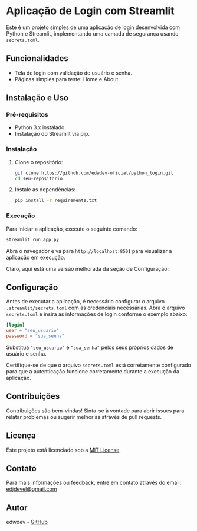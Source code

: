 # Aplicação de Login com Streamlit

Este é um projeto simples de uma aplicação de login desenvolvida com Python e Streamlit, implementando uma camada de segurança usando `secrets.toml`.

## Funcionalidades

- Tela de login com validação de usuário e senha.
- Páginas simples para teste: Home e About.

## Instalação e Uso

### Pré-requisitos

- Python 3.x instalado.
- Instalação do Streamlit via pip.

### Instalação

1. Clone o repositório:

   ```bash
   git clone https://github.com/edwdev-oficial/python_login.git
   cd seu-repositorio
   ```

2. Instale as dependências:

   ```bash
   pip install -r requirements.txt
   ```

### Execução

Para iniciar a aplicação, execute o seguinte comando:

```bash
streamlit run app.py
```

Abra o navegador e vá para `http://localhost:8501` para visualizar a aplicação em execução.

Claro, aqui está uma versão melhorada da seção de Configuração:

## Configuração

Antes de executar a aplicação, é necessário configurar o arquivo `.streamlit/secrets.toml` com as credenciais necessárias. Abra o arquivo `secrets.toml` e insira as informações de login conforme o exemplo abaixo:

```toml
[login]
user = "seu_usuario"
password = "sua_senha"
```

Substitua `"seu_usuario"` e `"sua_senha"` pelos seus próprios dados de usuário e senha.

Certifique-se de que o arquivo `secrets.toml` está corretamente configurado para que a autenticação funcione corretamente durante a execução da aplicação.

## Contribuições

Contribuições são bem-vindas! Sinta-se à vontade para abrir issues para relatar problemas ou sugerir melhorias através de pull requests.

## Licença

Este projeto está licenciado sob a [MIT License](https://opensource.org/licenses/MIT).

## Contato

Para mais informações ou feedback, entre em contato através do email: edjdevel@gmail.com

## Autor

edwdev - [GitHub](https://github.com/edwdev-oficial)